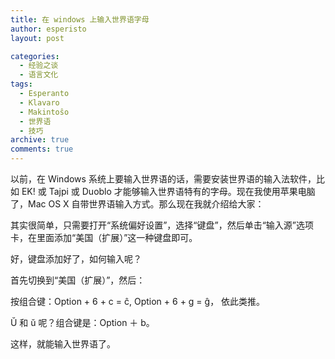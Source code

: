 ```yaml
---
title: 在 windows 上输入世界语字母
author: esperisto
layout: post

categories:
  - 经验之谈
  - 语言文化
tags:
  - Esperanto
  - Klavaro
  - Makintoŝo
  - 世界语
  - 技巧
archive: true
comments: true
---
```

以前，在 Windows 系统上要输入世界语的话，需要安装世界语的输入法软件，比如 EK! 或 Tajpi 或 Duoblo 才能够输入世界语特有的字母。现在我使用苹果电脑了，Mac OS X 自带世界语输入方式。那么现在我就介绍给大家：

其实很简单，只需要打开“系统偏好设置”，选择“键盘”，然后单击“输入源”选项卡，在里面添加“美国（扩展）”这一种键盘即可。

好，键盘添加好了，如何输入呢？

首先切换到“美国（扩展）”，然后：

按组合键：Option + 6 + c = ĉ, Option + 6 + g = ĝ， 依此类推。

Ŭ 和 ŭ 呢？组合键是：Option ＋ b。

这样，就能输入世界语了。